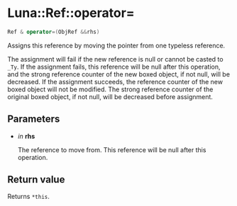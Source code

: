 # Luna::Ref::operator=

```c++
Ref & operator=(ObjRef &&rhs)
```

Assigns this reference by moving the pointer from one typeless reference. 

The assignment will fail if the new reference is null or cannot be casted to `_Ty`. If the assignment fails, this reference will be null after this operation, and the strong reference counter of the new boxed object, if not null, will be decreased. If the assignment succeeds, the reference counter of the new boxed object will not be modified. The strong reference counter of the original boxed object, if not null, will be decreased before assignment. 

## Parameters
* *in* **rhs**

    The reference to move from. This reference will be null after this operation. 

## Return value
Returns `*this`. 

